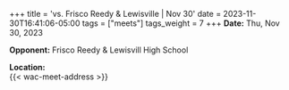 +++
title = 'vs. Frisco Reedy & Lewisville | Nov 30'
date = 2023-11-30T16:41:06-05:00
tags = ["meets"]
tags_weight = 7
+++
**Date:** Thu, Nov 30, 2023      
 
**Opponent:** Frisco Reedy & Lewisvill High School   

**Location:**  
{{< wac-meet-address >}}  